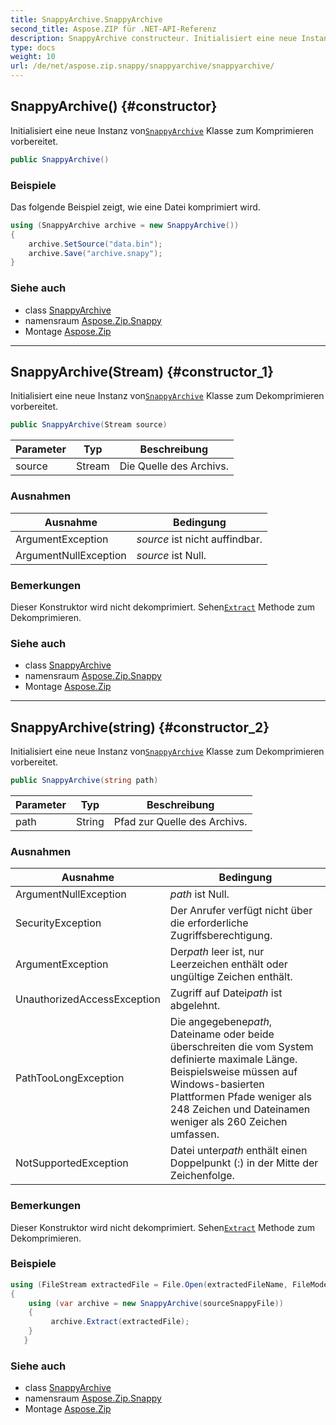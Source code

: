 ```yaml
---
title: SnappyArchive.SnappyArchive
second_title: Aspose.ZIP für .NET-API-Referenz
description: SnappyArchive constructeur. Initialisiert eine neue Instanz vonSnappyArchive Klasse zum Komprimieren vorbereitet.
type: docs
weight: 10
url: /de/net/aspose.zip.snappy/snappyarchive/snappyarchive/
---
```

## SnappyArchive() {#constructor}

Initialisiert eine neue Instanz von[`SnappyArchive`](../) Klasse zum Komprimieren vorbereitet.

```csharp
public SnappyArchive()
```

### Beispiele

Das folgende Beispiel zeigt, wie eine Datei komprimiert wird.

```csharp
using (SnappyArchive archive = new SnappyArchive()) 
{
    archive.SetSource("data.bin");
    archive.Save("archive.snapy");
}
```

### Siehe auch

* class [SnappyArchive](../)
* namensraum [Aspose.Zip.Snappy](../../snappyarchive/)
* Montage [Aspose.Zip](../../../)

---

## SnappyArchive(Stream) {#constructor_1}

Initialisiert eine neue Instanz von[`SnappyArchive`](../) Klasse zum Dekomprimieren vorbereitet.

```csharp
public SnappyArchive(Stream source)
```

| Parameter | Typ | Beschreibung |
| --- | --- | --- |
| source | Stream | Die Quelle des Archivs. |

### Ausnahmen

| Ausnahme | Bedingung |
| --- | --- |
| ArgumentException | *source* ist nicht auffindbar. |
| ArgumentNullException | *source* ist Null. |

### Bemerkungen

Dieser Konstruktor wird nicht dekomprimiert. Sehen[`Extract`](../extract/) Methode zum Dekomprimieren.

### Siehe auch

* class [SnappyArchive](../)
* namensraum [Aspose.Zip.Snappy](../../snappyarchive/)
* Montage [Aspose.Zip](../../../)

---

## SnappyArchive(string) {#constructor_2}

Initialisiert eine neue Instanz von[`SnappyArchive`](../) Klasse zum Dekomprimieren vorbereitet.

```csharp
public SnappyArchive(string path)
```

| Parameter | Typ | Beschreibung |
| --- | --- | --- |
| path | String | Pfad zur Quelle des Archivs. |

### Ausnahmen

| Ausnahme | Bedingung |
| --- | --- |
| ArgumentNullException | *path* ist Null. |
| SecurityException | Der Anrufer verfügt nicht über die erforderliche Zugriffsberechtigung. |
| ArgumentException | Der*path* leer ist, nur Leerzeichen enthält oder ungültige Zeichen enthält. |
| UnauthorizedAccessException | Zugriff auf Datei*path* ist abgelehnt. |
| PathTooLongException | Die angegebene*path*, Dateiname oder beide überschreiten die vom System definierte maximale Länge. Beispielsweise müssen auf Windows-basierten Plattformen Pfade weniger als 248 Zeichen und Dateinamen weniger als 260 Zeichen umfassen. |
| NotSupportedException | Datei unter*path* enthält einen Doppelpunkt (:) in der Mitte der Zeichenfolge. |

### Bemerkungen

Dieser Konstruktor wird nicht dekomprimiert. Sehen[`Extract`](../extract/) Methode zum Dekomprimieren.

### Beispiele

```csharp
using (FileStream extractedFile = File.Open(extractedFileName, FileMode.Create))
{
    using (var archive = new SnappyArchive(sourceSnappyFile))
    {
         archive.Extract(extractedFile);
    }
   }
```

### Siehe auch

* class [SnappyArchive](../)
* namensraum [Aspose.Zip.Snappy](../../snappyarchive/)
* Montage [Aspose.Zip](../../../)


